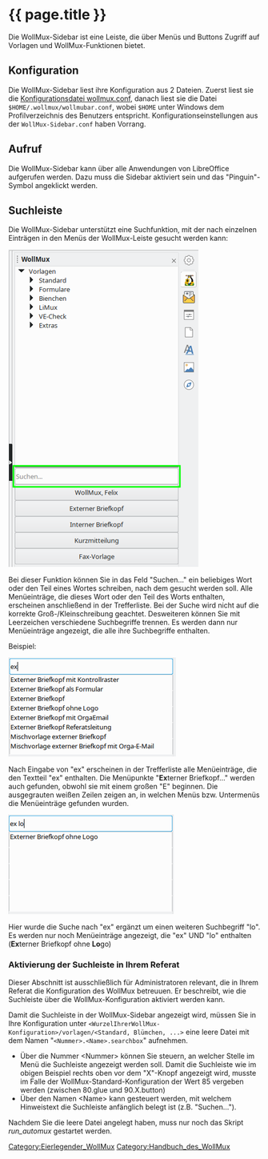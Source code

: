 # {{ page.title }}

Die WollMux-Sidebar ist eine Leiste, die über Menüs und Buttons Zugriff auf Vorlagen und WollMux-Funktionen bietet.

## Konfiguration

Die WollMux-Sidebar liest ihre Konfiguration aus 2 Dateien. Zuerst liest sie die [Konfigurationsdatei wollmux.conf](Konfigurationsdatei_wollmux.conf), danach liest sie die Datei `$HOME/.wollmux/wollmubar.conf`, wobei `$HOME` unter Windows dem Profilverzeichnis des Benutzers entspricht. Konfigurationseinstellungen aus der `WollMux-Sidebar.conf` haben Vorrang.

## Aufruf

Die WollMux-Sidebar kann über alle Anwendungen von LibreOffice aufgerufen werden. Dazu muss die Sidebar aktiviert sein und das "Pinguin"-Symbol angeklickt werden.

## Suchleiste

Die WollMux-Sidebar unterstützt eine Suchfunktion, mit der nach einzelnen Einträgen in den Menüs der WollMux-Leiste gesucht werden kann:

![Suchbox](images/WollMuxBar/Searchbox.png "WollMux-Sidebar-Searchbox.png")

Bei dieser Funktion können Sie in das Feld "Suchen..." ein beliebiges Wort oder den Teil eines Wortes schreiben, nach dem gesucht werden soll. Alle Menüeinträge, die dieses Wort oder den Teil des Worts enthalten, erscheinen anschließend in der Trefferliste. Bei der Suche wird nicht auf die korrekte Groß-/Kleinschreibung geachtet. Desweiteren können Sie mit Leerzeichen verschiedene Suchbegriffe trennen. Es werden dann nur Menüeinträge angezeigt, die alle ihre Suchbegriffe enthalten.

Beispiel:

![Suchbox mit Ergebnis](images/WollMuxBar/Searchbox_ex.png "fig:WollMux-Sidebar-Searchbox_ex.png")

Nach Eingabe von "ex" erscheinen in der Trefferliste alle Menüeinträge, die den Textteil "ex" enthalten. Die Menüpunkte "**Ex**<!-- -->terner Briefkopf..." werden auch gefunden, obwohl sie mit einem großen "E" beginnen. Die ausgegrauten weißen Zeilen zeigen an, in welchen Menüs bzw. Untermenüs die Menüeinträge gefunden wurden.

![Suchbox mit Ergebnis](images/WollMuxBar/Searchbox_ex_lo.png "fig:WollMux-Sidebar-Searchbox_ex_lo.png")

Hier wurde die Suche nach "ex" ergänzt um einen weiteren Suchbegriff "lo". Es werden nur noch Menüeinträge angezeigt, die "ex" UND "lo" enthalten (**Ex**<!-- -->terner Briefkopf ohne **Lo**<!-- -->go)

### Aktivierung der Suchleiste in Ihrem Referat

Dieser Abschnitt ist ausschließlich für Administratoren relevant, die in Ihrem Referat die Konfiguration des WollMux betreuuen. Er beschreibt, wie die Suchleiste über die WollMux-Konfiguration aktiviert werden kann.

Damit die Suchleiste in der WollMux-Sidebar angezeigt wird, müssen Sie in Ihre Konfiguration unter `<WurzelIhrerWollMux-Konfiguration>/vorlagen/<Standard, Blümchen, ...>` eine leere Datei mit dem Namen "`<Nummer>.<Name>.searchbox`" aufnehmen.

- Über die Nummer &lt;Nummer&gt; können Sie steuern, an welcher Stelle im Menü die Suchleiste angezeigt werden soll. Damit die Suchleiste wie im obigen Beispiel rechts oben vor dem "X"-Knopf angezeigt wird, musste im Falle der WollMux-Standard-Konfiguration der Wert 85 vergeben werden (zwischen 80.glue und 90.X.button)
- Über den Namen &lt;Name&gt; kann gesteuert werden, mit welchem Hinweistext die Suchleiste anfänglich belegt ist (z.B. "Suchen...").

Nachdem Sie die leere Datei angelegt haben, muss nur noch das Skript *run\_automux* gestartet werden.

<Category:Eierlegender_WollMux> <Category:Handbuch_des_WollMux>
